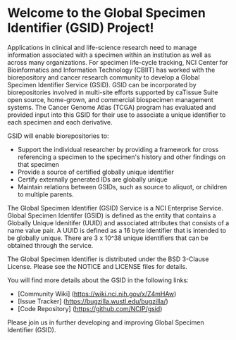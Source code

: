 Welcome to the Global Specimen Identifier (GSID) Project!
=====================================

Applications in clinical and life-science research need to manage information associated with a specimen within an institution as well as across many organizations.  For specimen life-cycle tracking, NCI Center for Bioinformatics and Information Technology (CBIIT) has worked with the biorepository and cancer research community to develop a Global Specimen Identifier Service (GSID). GSID can be incorporated by biorepositories involved in multi-site efforts supported by caTissue Suite open source, home-grown, and commercial biospecimen management systems.  The Cancer Genome Atlas (TCGA) program has evaluated and provided input into this GSID for their use to associate a unique identifier to each specimen and each derivative.

GSID will enable biorepositories to:
* Support the individual researcher by providing a framework for cross referencing a specimen to the specimen's history and other findings on that specimen
* Provide a source of certified globally unique identifier
* Certify externally generated IDs are globally unique
* Maintain relations between GSIDs, such as source to aliquot, or children to multiple parents.

The Global Specimen Identifier (GSID) Service is a NCI Enterprise Service. Global Specimen Identifer (GSID) is defined as the entity that contains a Globally Unique Idenitifer (UUID) and associated attributes that consists of a name value pair. A UUID is defined as a 16 byte identifier that is intended to be globally unique.   There are 3 x 10^38  unique identifiers that can be obtained through the service.

The Global Specimen Identifier is distributed under the BSD 3-Clause License.
Please see the NOTICE and LICENSE files for details.

You will find more details about the GSID in the following links:
 * [Community Wiki] (https://wiki.nci.nih.gov/x/Z4mHAw)
 * [Issue Tracker] (https://bugzilla.wustl.edu/bugzilla/)
 * [Code Repository] (https://github.com/NCIP/gsid)

Please join us in further developing and improving Global Specimen Identifier (GSID).

 
